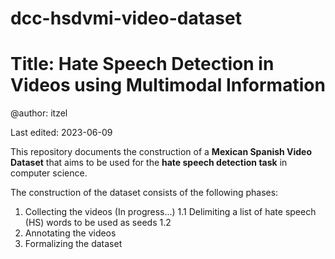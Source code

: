 # dcc-hsdvmi-video-dataset
# Title: Hate Speech Detection in Videos using Multimodal Information

@author: itzel

Last edited: 2023-06-09

This repository documents the construction of a **Mexican Spanish Video Dataset** that aims to be used for the **hate speech detection task** in computer science.

The construction of the dataset consists of the following phases:
1. Collecting the videos (In progress...)
    1.1 Delimiting a list of hate speech (HS) words to be used as seeds
    1.2          
3. Annotating the videos
4. Formalizing the dataset

